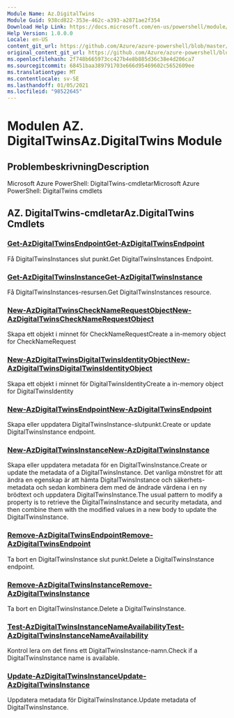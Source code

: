 ```yaml
---
Module Name: Az.DigitalTwins
Module Guid: 938cd822-353e-462c-a393-a2871ae2f354
Download Help Link: https://docs.microsoft.com/en-us/powershell/module/az.digitaltwins
Help Version: 1.0.0.0
Locale: en-US
content_git_url: https://github.com/Azure/azure-powershell/blob/master/src/DigitalTwins/help/Az.DigitalTwins.md
original_content_git_url: https://github.com/Azure/azure-powershell/blob/master/src/DigitalTwins/help/Az.DigitalTwins.md
ms.openlocfilehash: 2f748b665973cc427b4e8b885d36c38e4d206ca7
ms.sourcegitcommit: 68451baa389791703e666d95469602c5652609ee
ms.translationtype: MT
ms.contentlocale: sv-SE
ms.lasthandoff: 01/05/2021
ms.locfileid: "98522645"
---
```

# <span data-ttu-id="42191-101">Modulen AZ. DigitalTwins</span><span class="sxs-lookup"><span data-stu-id="42191-101">Az.DigitalTwins Module</span></span>
## <span data-ttu-id="42191-102">Problembeskrivning</span><span class="sxs-lookup"><span data-stu-id="42191-102">Description</span></span>
<span data-ttu-id="42191-103">Microsoft Azure PowerShell: DigitalTwins-cmdletar</span><span class="sxs-lookup"><span data-stu-id="42191-103">Microsoft Azure PowerShell: DigitalTwins cmdlets</span></span>

## <span data-ttu-id="42191-104">AZ. DigitalTwins-cmdletar</span><span class="sxs-lookup"><span data-stu-id="42191-104">Az.DigitalTwins Cmdlets</span></span>
### [<span data-ttu-id="42191-105">Get-AzDigitalTwinsEndpoint</span><span class="sxs-lookup"><span data-stu-id="42191-105">Get-AzDigitalTwinsEndpoint</span></span>](Get-AzDigitalTwinsEndpoint.md)
<span data-ttu-id="42191-106">Få DigitalTwinsInstances slut punkt.</span><span class="sxs-lookup"><span data-stu-id="42191-106">Get DigitalTwinsInstances Endpoint.</span></span>

### [<span data-ttu-id="42191-107">Get-AzDigitalTwinsInstance</span><span class="sxs-lookup"><span data-stu-id="42191-107">Get-AzDigitalTwinsInstance</span></span>](Get-AzDigitalTwinsInstance.md)
<span data-ttu-id="42191-108">Få DigitalTwinsInstances-resursen.</span><span class="sxs-lookup"><span data-stu-id="42191-108">Get DigitalTwinsInstances resource.</span></span>

### [<span data-ttu-id="42191-109">New-AzDigitalTwinsCheckNameRequestObject</span><span class="sxs-lookup"><span data-stu-id="42191-109">New-AzDigitalTwinsCheckNameRequestObject</span></span>](New-AzDigitalTwinsCheckNameRequestObject.md)
<span data-ttu-id="42191-110">Skapa ett objekt i minnet för CheckNameRequest</span><span class="sxs-lookup"><span data-stu-id="42191-110">Create a in-memory object for CheckNameRequest</span></span>

### [<span data-ttu-id="42191-111">New-AzDigitalTwinsDigitalTwinsIdentityObject</span><span class="sxs-lookup"><span data-stu-id="42191-111">New-AzDigitalTwinsDigitalTwinsIdentityObject</span></span>](New-AzDigitalTwinsDigitalTwinsIdentityObject.md)
<span data-ttu-id="42191-112">Skapa ett objekt i minnet för DigitalTwinsIdentity</span><span class="sxs-lookup"><span data-stu-id="42191-112">Create a in-memory object for DigitalTwinsIdentity</span></span>

### [<span data-ttu-id="42191-113">New-AzDigitalTwinsEndpoint</span><span class="sxs-lookup"><span data-stu-id="42191-113">New-AzDigitalTwinsEndpoint</span></span>](New-AzDigitalTwinsEndpoint.md)
<span data-ttu-id="42191-114">Skapa eller uppdatera DigitalTwinsInstance-slutpunkt.</span><span class="sxs-lookup"><span data-stu-id="42191-114">Create or update DigitalTwinsInstance endpoint.</span></span>

### [<span data-ttu-id="42191-115">New-AzDigitalTwinsInstance</span><span class="sxs-lookup"><span data-stu-id="42191-115">New-AzDigitalTwinsInstance</span></span>](New-AzDigitalTwinsInstance.md)
<span data-ttu-id="42191-116">Skapa eller uppdatera metadata för en DigitalTwinsInstance.</span><span class="sxs-lookup"><span data-stu-id="42191-116">Create or update the metadata of a DigitalTwinsInstance.</span></span>
<span data-ttu-id="42191-117">Det vanliga mönstret för att ändra en egenskap är att hämta DigitalTwinsInstance och säkerhets-metadata och sedan kombinera dem med de ändrade värdena i en ny brödtext och uppdatera DigitalTwinsInstance.</span><span class="sxs-lookup"><span data-stu-id="42191-117">The usual pattern to modify a property is to retrieve the DigitalTwinsInstance and security metadata, and then combine them with the modified values in a new body to update the DigitalTwinsInstance.</span></span>

### [<span data-ttu-id="42191-118">Remove-AzDigitalTwinsEndpoint</span><span class="sxs-lookup"><span data-stu-id="42191-118">Remove-AzDigitalTwinsEndpoint</span></span>](Remove-AzDigitalTwinsEndpoint.md)
<span data-ttu-id="42191-119">Ta bort en DigitalTwinsInstance slut punkt.</span><span class="sxs-lookup"><span data-stu-id="42191-119">Delete a DigitalTwinsInstance endpoint.</span></span>

### [<span data-ttu-id="42191-120">Remove-AzDigitalTwinsInstance</span><span class="sxs-lookup"><span data-stu-id="42191-120">Remove-AzDigitalTwinsInstance</span></span>](Remove-AzDigitalTwinsInstance.md)
<span data-ttu-id="42191-121">Ta bort en DigitalTwinsInstance.</span><span class="sxs-lookup"><span data-stu-id="42191-121">Delete a DigitalTwinsInstance.</span></span>

### [<span data-ttu-id="42191-122">Test-AzDigitalTwinsInstanceNameAvailability</span><span class="sxs-lookup"><span data-stu-id="42191-122">Test-AzDigitalTwinsInstanceNameAvailability</span></span>](Test-AzDigitalTwinsInstanceNameAvailability.md)
<span data-ttu-id="42191-123">Kontrol lera om det finns ett DigitalTwinsInstance-namn.</span><span class="sxs-lookup"><span data-stu-id="42191-123">Check if a DigitalTwinsInstance name is available.</span></span>

### [<span data-ttu-id="42191-124">Update-AzDigitalTwinsInstance</span><span class="sxs-lookup"><span data-stu-id="42191-124">Update-AzDigitalTwinsInstance</span></span>](Update-AzDigitalTwinsInstance.md)
<span data-ttu-id="42191-125">Uppdatera metadata för DigitalTwinsInstance.</span><span class="sxs-lookup"><span data-stu-id="42191-125">Update metadata of DigitalTwinsInstance.</span></span>

